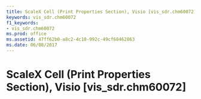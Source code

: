```yaml
---
title: ScaleX Cell (Print Properties Section), Visio [vis_sdr.chm60072]
keywords: vis_sdr.chm60072
f1_keywords:
- vis_sdr.chm60072
ms.prod: office
ms.assetid: 47ff62b0-a8c2-4c10-992c-49cf68462863
ms.date: 06/08/2017
---
```



# ScaleX Cell (Print Properties Section), Visio [vis_sdr.chm60072]

